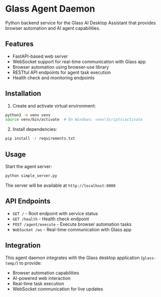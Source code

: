# Glass Agent Daemon

Python backend service for the Glass AI Desktop Assistant that provides browser automation and AI agent capabilities.

## Features

- FastAPI-based web server
- WebSocket support for real-time communication with Glass app  
- Browser automation using browser-use library
- RESTful API endpoints for agent task execution
- Health check and monitoring endpoints

## Installation

1. Create and activate virtual environment:
```bash
python3 -m venv venv
source venv/bin/activate  # On Windows: venv\Scripts\activate
```

2. Install dependencies:
```bash
pip install -r requirements.txt
```

## Usage

Start the agent server:
```bash
python simple_server.py
```

The server will be available at `http://localhost:8000`

## API Endpoints

- `GET /` - Root endpoint with service status
- `GET /health` - Health check endpoint
- `POST /agent/execute` - Execute browser automation tasks
- `WebSocket /ws` - Real-time communication with Glass app

## Integration

This agent daemon integrates with the Glass desktop application (`glass-temp/`) to provide:
- Browser automation capabilities
- AI-powered web interaction
- Real-time task execution
- WebSocket communication for live updates